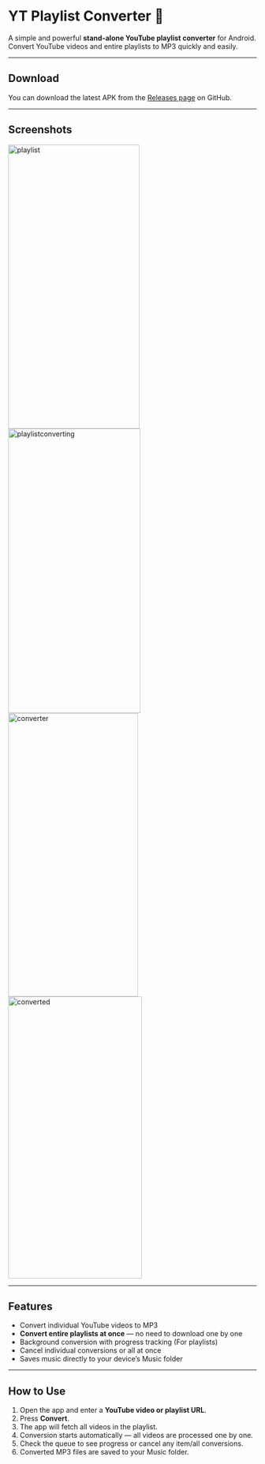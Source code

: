 # YT Playlist Converter 🎵

A simple and powerful **stand-alone YouTube playlist converter** for Android. Convert YouTube videos and entire playlists to MP3 quickly and easily.

---

## Download

You can download the latest APK from the [Releases page](https://github.com/21Errors/YTConverter/releases/download/v1.0.0/app-release.apk) on GitHub.

---

## Screenshots
<img width="266" height="576" alt="playlist" src="https://github.com/user-attachments/assets/bec263a9-af28-4c99-8519-b0bae57b6f2d" />
<img width="268" height="577" alt="playlistconverting" src="https://github.com/user-attachments/assets/d7ea12b2-fc10-49a9-abec-b45e246a41f5" />
<img width="263" height="575" alt="converter" src="https://github.com/user-attachments/assets/79068f32-8fee-4af6-b451-8253e1e9f06e" />
<img width="271" height="572" alt="converted" src="https://github.com/user-attachments/assets/fe57408f-ee1b-4fdf-9cad-7a96bedb0283" />


---

## Features

- Convert individual YouTube videos to MP3
- **Convert entire playlists at once** — no need to download one by one
- Background conversion with progress tracking (For playlists)
- Cancel individual conversions or all at once
- Saves music directly to your device’s Music folder

---

## How to Use

1. Open the app and enter a **YouTube video or playlist URL**.
2. Press **Convert**.
3. The app will fetch all videos in the playlist.
4. Conversion starts automatically — all videos are processed one by one.
5. Check the queue to see progress or cancel any item/all conversions.
6. Converted MP3 files are saved to your Music folder.

